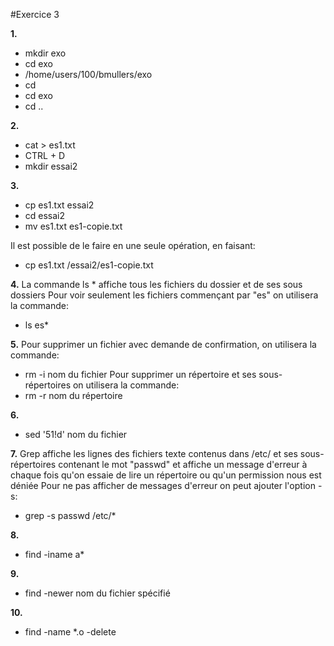 #Exercice 3

**1.**
* mkdir exo
* cd exo
* /home/users/100/bmullers/exo
* cd
* cd exo
* cd ..

**2.**
* cat > es1.txt
* CTRL + D
* mkdir essai2

**3.**
* cp es1.txt essai2
* cd essai2
* mv es1.txt es1-copie.txt

Il est possible de le faire en une seule opération, en faisant:
* cp es1.txt /essai2/es1-copie.txt

**4.**
La commande ls * affiche tous les fichiers du dossier et de ses sous dossiers
Pour voir seulement les fichiers commençant par "es" on utilisera la commande:
* ls es*

**5.**
Pour supprimer un fichier avec demande de confirmation, on utilisera la commande:
* rm -i nom du fichier
Pour supprimer un répertoire et ses sous-répertoires on utilisera la commande:
* rm -r nom du répertoire

**6.**
* sed '51!d' nom du fichier

**7.**
Grep affiche les lignes des fichiers texte contenus dans /etc/ et ses sous-répertoires contenant le mot "passwd" et affiche un message d'erreur à chaque fois qu'on essaie de lire un répertoire ou qu'un permission nous est déniée
Pour ne pas afficher de messages d'erreur on peut ajouter l'option -s:
* grep -s passwd /etc/*

**8.**
* find -iname a*

**9.**
* find -newer nom du fichier spécifié

**10.**
* find -name *.o -delete


